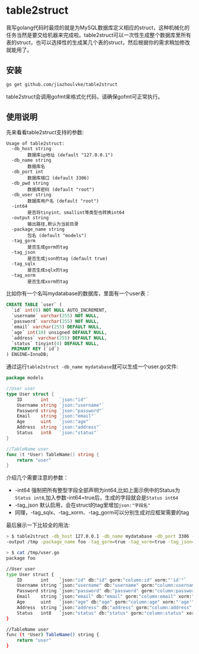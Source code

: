 # table2struct #

我写golang代码时最烦的就是为MySQL数据库定义相应的struct，这种机械化的任务当然是要交给机器来完成啦。table2struct可以一次性生成整个数据库里所有表的struct，也可以选择性的生成某几个表的struct，然后根据你的需求稍加修改就能用了。

## 安装

```bash
go get github.com/jiazhoulvke/table2struct
```

table2struct会调用gofmt来格式化代码，请确保gofmt可正常执行。

## 使用说明

先来看看table2struct支持的参数:

```
Usage of table2struct:
  -db_host string
    	数据库ip地址 (default "127.0.0.1")
  -db_name string
    	数据库名
  -db_port int
    	数据库端口 (default 3306)
  -db_pwd string
    	数据库密码 (default "root")
  -db_user string
    	数据库用户名 (default "root")
  -int64
    	是否将tinyint、smallint等类型也转换int64
  -output string
    	输出路径,默认为当前目录
  -package_name string
    	包名 (default "models")
  -tag_gorm
    	是否生成gorm的tag
  -tag_json
    	是否生成json的tag (default true)
  -tag_sqlx
    	是否生成sqlx的tag
  -tag_xorm
    	是否生成xorm的tag
```

比如你有一个名叫mydatabase的数据库，里面有一个user表：

```sql
CREATE TABLE `user` (
  `id` int(8) NOT NULL AUTO_INCREMENT,
  `username` varchar(255) NOT NULL,
  `password` varchar(255) NOT NULL,
  `email` varchar(255) DEFAULT NULL,
  `age` int(10) unsigned DEFAULT NULL,
  `address` varchar(255) DEFAULT NULL,
  `status` tinyint(4) DEFAULT NULL,
  PRIMARY KEY (`id`)
) ENGINE=InnoDB;
```

通过运行`table2struct -db_name mydatabase`就可以生成一个user.go文件:

```go
package models

//User user
type User struct {
	ID       int    `json:"id"`
	Username string `json:"username"`
	Password string `json:"password"`
	Email    string `json:"email"`
	Age      uint   `json:"age"`
	Address  string `json:"address"`
	Status   int8   `json:"status"`
}

//TableName user
func (t *User) TableName() string {
	return "user"
}
```

介绍几个需要注意的参数：

- -int64 
 强制把所有整型字段全部声明为int64,比如上面示例中的Status为`Status int8`,加入参数-int64=true后，生成的字段就会是`Status int64`
- -tag\_json 
 默认启用，会在struct的tag里增加`json:"字段名"`
- 同理，-tag\_sqlx、-tag\_xorm、-tag\_gorm可以分别生成对应框架需要的tag

最后展示一下比较全的用法:

```bash
> $ table2struct -db_host 127.0.0.1 -db_name mydatabase -db_port 3306 -db_user root -db_pwd root -int64=true\
-output /tmp -package_name foo -tag_gorm=true -tag_xorm=true -tag_json=true -tag_sqlx=true user

> $ cat /tmp/user.go                                                        
package foo

//User user
type User struct {
	ID       int    `json:"id" db:"id" gorm:"column:id" xorm:"'id'"`
	Username string `json:"username" db:"username" gorm:"column:username" xorm:"'username'"`
	Password string `json:"password" db:"password" gorm:"column:password" xorm:"'password'"`
	Email    string `json:"email" db:"email" gorm:"column:email" xorm:"'email'"`
	Age      uint   `json:"age" db:"age" gorm:"column:age" xorm:"'age'"`
	Address  string `json:"address" db:"address" gorm:"column:address" xorm:"'address'"`
	Status   int8   `json:"status" db:"status" gorm:"column:status" xorm:"'status'"`
}

//TableName user
func (t *User) TableName() string {
	return "user"
}
```
